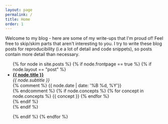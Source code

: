 ```yaml
---
layout: page
permalink: /
title: Home
order: 1
---
```


Welcome to my blog - here are some of my write-ups that I'm proud of! Feel free to skip/skim parts that aren't interesting to you. I try to write these blog posts for reproducibility (i.e a lot of detail and code snippets), so posts contain more detail than necessary.

<ul class="list-of-posts">
{% for node in site.posts %}
{% if node.frontpage == true %}
  {% if node.layout == "post" %}
  <li class="sans-marker">
  	<a href="{{ node.url }}"> <b> {{ node.title }} </b> </a> <br>
  	<span> <i> {{ node.subtitle }} </i> </span> <br>
  	{% comment %}
  	<span> {{ node.date | date: '%B %d, %Y'}} </span> <br>
  	{% endcomment %}
  	{% if node.concepts %}
  	  {% for concept in node.concepts %}
  	  	<span class="post-concept">{{ concept }}</span>
  	  {% endfor %}
  	  <br>
  	{% endif %}
  </li>
  {% endif %}

{% endif %}
{% endfor %}
</ul>